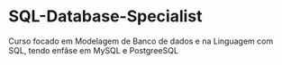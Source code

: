 # SQL-Database-Specialist
Curso focado em Modelagem de Banco de dados e na Linguagem com SQL, tendo enfâse em MySQL e PostgreeSQL
